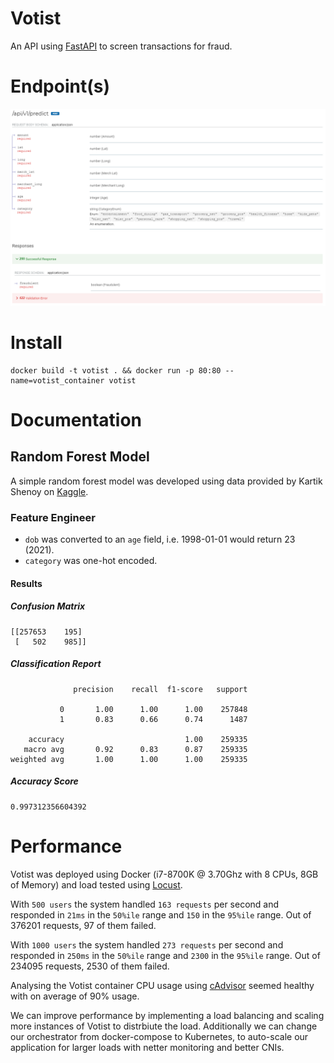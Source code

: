 # Votist

An API using [FastAPI](https://fastapi.tiangolo.com/) to screen transactions for fraud.

# Endpoint(s)

![API Documentation Screenshot](docs/imgs/api_spec_example.png)

# Install

```
docker build -t votist . && docker run -p 80:80 --name=votist_container votist
```

# Documentation

## Random Forest Model

A simple random forest model was developed using data provided by Kartik Shenoy on [Kaggle](https://www.kaggle.com/kartik2112/fraud-detection).

### Feature Engineer

- `dob` was converted to an `age` field, i.e. 1998-01-01 would return 23 (2021).
- `category` was one-hot encoded.

#### Results

##### Confusion Matrix

```
[[257653    195]
 [   502    985]]
```

##### Classification Report

```
              precision    recall  f1-score   support

           0       1.00      1.00      1.00    257848
           1       0.83      0.66      0.74      1487

    accuracy                           1.00    259335
   macro avg       0.92      0.83      0.87    259335
weighted avg       1.00      1.00      1.00    259335
```

##### Accuracy Score

```
0.997312356604392
```

# Performance
Votist was deployed using Docker (i7-8700K @ 3.70Ghz with 8 CPUs, 8GB of Memory) and load tested using [Locust](https://locust.io/).

With `500 users` the system handled `163 requests` per second and responded in `21ms` in the `50%ile` range and `150` in the `95%ile` range. Out of 376201 requests, 97 of them failed.

With `1000 users` the system handled `273 requests` per second and responded in `250ms` in the `50%ile` range and `2300` in the `95%ile` range. Out of 234095 requests, 2530 of them failed.

Analysing the Votist container CPU usage using [cAdvisor](https://github.com/google/cadvisor) seemed healthy with on average of 90% usage.

We can improve performance by implementing a load balancing and scaling more instances of Votist to distrbiute the load.
Additionally we can change our orchestrator from docker-compose to Kubernetes, to auto-scale our application for larger loads with netter monitoring and better CNIs.